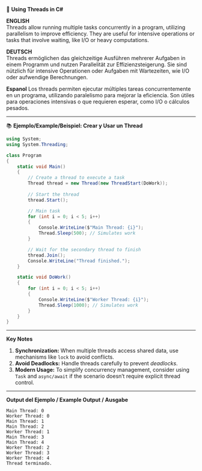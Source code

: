 📜 **Using Threads in C#**  

**ENGLISH**  
Threads allow running multiple tasks concurrently in a program, utilizing parallelism to improve efficiency. They are useful for intensive operations or tasks that involve waiting, like I/O or heavy computations.

**DEUTSCH**  
Threads ermöglichen das gleichzeitige Ausführen mehrerer Aufgaben in einem Programm und nutzen Parallelität zur Effizienzsteigerung. Sie sind nützlich für intensive Operationen oder Aufgaben mit Wartezeiten, wie I/O oder aufwendige Berechnungen.

**Espanol**
Los threads permiten ejecutar múltiples tareas concurrentemente en un programa, utilizando paralelismo para mejorar la eficiencia. Son útiles para operaciones intensivas o que requieren esperar, como I/O o cálculos pesados.

---

📚 **Ejemplo/Example/Beispiel: Crear y Usar un Thread**

```csharp
using System;
using System.Threading;

class Program
{
    static void Main()
    {
        // Create a thread to execute a task
        Thread thread = new Thread(new ThreadStart(DoWork));
        
        // Start the thread
        thread.Start();

        // Main task
        for (int i = 0; i < 5; i++)
        {
            Console.WriteLine($"Main Thread: {i}");
            Thread.Sleep(500); // Simulates work
        }

        // Wait for the secondary thread to finish
        thread.Join();
        Console.WriteLine("Thread finished.");
    }

    static void DoWork()
    {
        for (int i = 0; i < 5; i++)
        {
            Console.WriteLine($"Worker Thread: {i}");
            Thread.Sleep(1000); // Simulates work
        }
    }
}

```

---


**Key Notes**  
1. **Synchronization:** When multiple threads access shared data, use mechanisms like `lock` to avoid conflicts.  
2. **Avoid Deadlocks:** Handle threads carefully to prevent *deadlocks*.  
3. **Modern Usage:** To simplify concurrency management, consider using `Task` and `async/await` if the scenario doesn’t require explicit thread control.

---

**Output del Ejemplo / Example Output / Ausgabe**  
```
Main Thread: 0
Worker Thread: 0
Main Thread: 1
Main Thread: 2
Worker Thread: 1
Main Thread: 3
Main Thread: 4
Worker Thread: 2
Worker Thread: 3
Worker Thread: 4
Thread terminado.
```

